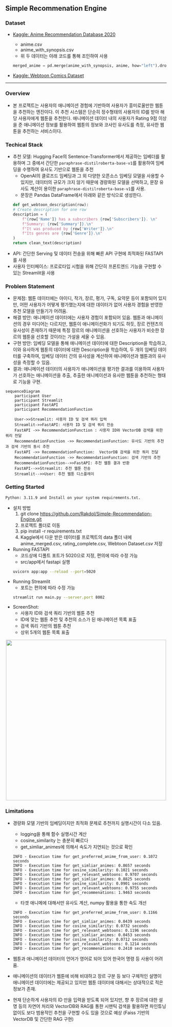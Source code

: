 ## Simple Recommenation Engine


### Dataset
- [Kaggle: Anime Recommendation Database 2020](https://www.kaggle.com/datasets/hernan4444/anime-recommendation-database-2020)
    - anime.csv
    - anime_with_synopsis.csv
    - 위 두 데이터는 아래 코드를 통해 조인하여 사용
    
    ```python
    merged_anime = pd.merge(anime_with_synopsis, anime, how="left").dropna()
    ```
- [Kaggle: Webtoon Comics Dataset](https://www.kaggle.com/datasets/swarnimrai/webtoon-comics-dataset)
---

### Overview
- 본 프로젝트는 사용자의 애니메이션 경험에 기반하여 사용자가 흥미로울만한 웹툰을 추천하는 엔진이다. 이 추천 시스템은 단순히 정수형태의 사용자의 ID를 받아 해당 사용자에게 웹툰을 추천한다. 애니메이션 데이터 내의 사용자가 Rating 9점 이상을 준 애니메이션 정보를 활용하여 웹툰의 정보와 코사인 유사도를 측정, 유사한 웹툰을 추천하는 서비스이다.

### Techical Stack
- 추천 모델: Hugging Face의 Sentence-Transformer에서 제공하는 임베더를 활용하며 그 중에서 간단한 `paraphrase-distilroberta-base-v1`를 활용하여 임베딩을 수행하여 유사도 기반으로 웹툰을 추천
    - OpenAI의 클로즈드 임베딩과 그 외 다양한 오픈소스 임베딩 모델을 사용할 수 있지만, 데이터의 규모가 크지 않기 때문에 경량화된 모델을 선택하고, 문장 유사도 계산이 용이한 `paraphrase-distilroberta-base-v1`를 사용.
    - 문장은 Pandas DataFrame에서 아래와 같은 방식으로 생성한다.
    ```python
    def get_webtoon_description(row):
    # Create description for one row
    description = (
        f"{row['Name']} has a subscribers {row['Subscribers']}. \n" 
        f"Summary: {row['Summary']}.\n"
        f"It was produced by {row['Writer']}.\n"
        f"Its genres are {row['Genre']}.\n"
    )
    return clean_text(description)
    ```
- API: 간단한 Serving 및 데이터 전송을 위해 빠른 API 구현에 최적화된 FASTAPI를 사용
- 사용자 인터페이스: 프로로타입 시험을 위해 간단히 프론트엔드 기능을 구현할 수 있는 Streamlit을 사용

### Problem Statement
- 문제점: 웹툰 데이터에는 아이디, 작가, 장르, 평가, 구독, 요약문 등이 포함되어 있지만, 어떤 사용자가 어떻게 평가했는지에 대한 데이터가 없어 사용자 경험을 반영한 추천 모델을 만들기가 어려움.
- 해결 방안: 애니메이션 데이터에는 사용자 경험이 포함되어 있음. 웹툰과 애니메이션의 경우 미디어는 다르지만, 웹툰이 애니메이션화가 되기도 하듯, 장르 컨텐츠의 유사성이 존재하기 때문에 특정 장르의 애니메이션을 선호하는 사용자가 비슷한 장르의 웹툰을 선호할 것이라는 가설을 세울 수 있음.
- 구현 방안: 임베딩 모델을 통해 애니메이션 데이터에 대한 Description을 학습하고, 이와 유사하게 웹툰의 데이터에 대한 Description을 학습하여, 두 개의 임베딩 데이터를 구축하여, 임베딩 데이터 간의 유사성을 계산하여 애니메이션과 웹툰과의 유사성을 측정할 수 있음.
- 결과: 애니메이션 데이터의 사용자가 애니메이션을 평가한 결과를 이용하여 사용자가 선호하는 애니메이션을 추출, 추출한 애니메이션과 유사한 웹툰을 추천하는 형태로 기능을 구현.

```mermaid
sequenceDiagram
    participant User
    participant Streamlit
    participant FastAPI
    participant RecommendationFunction

    User->>Streamlit: 사용자 ID 및 검색 쿼리 입력
    Streamlit->>FastAPI: 사용자 ID 및 검색 쿼리 전송
    FastAPI ->> RecommendationFunction : 사용자 ID와 VectorDB 검색을 위한 쿼리 전달
    RecommendationFunction ->> RecommendationFunction: 유사도 기반의 추천과 검색 기반의 동시 추천
    FastAPI ->> RecommendationFunction:  VectorDB 검색을 위한 쿼리 전달
    RecommendationFunction ->> RecommendationFunction: 검색 기반의 추천 
    RecommendationFunction-->>FastAPI: 추천 웹툰 결과 반환
    FastAPI-->>Streamlit: 추천 웹툰 전송
    Streamlit-->>User: 추천 웹툰 디스플레이
```

### Getting Started
```
Python: 3.11.9 and Install on your system requirements.txt.
```
- 설치 방법
    1. git clone https://github.com/Rakdol/Simple-Recommendation-Engine.git
    2. 프로젝트 폴더로 이동
    3. pip install -r requirements.txt
    4. Kaggle에서 다운 받은 데이터를 프로젝트의 data 폴더 내에 anime_merged.csv, rating_complete.csv, Webtoon Dataset.csv 저장
- Running FASTAPI
    - 코드상에 디폴트 포트가 5020으로 지정, 편의에 따라 수정 가능
    - src/app에서 fastapi 실행
    ```bash
    uvicorn app:app --reload --port=5020
    ```
- Running Streamlit
    - 포트는 편의에 따라 수정 가능
    ```bash
    streamlit run main.py --server.port 8002  
    ```
- ScreenShot:
    - 사용자 ID와 검색 쿼리 기반의 웹툰 추천
    - ID에 맞는 웹툰 추천 및 추천의 소스가 된 애니메이션 목록 표출
    - 검색 쿼리 기반의 웹툰 추천
    - 상위 5개의 웹툰 목록 표출
<p align="center">
<img src="./assets/Animation.gif" width="500" height="500">
</p>

### Limitations
- 경량화 모델 기반의 임베딩이지만 최적화 문제로 추천까지 실행시간이 다소 있음.
    - logging을 통해 함수 실행시간 계산
    - cosine_similarity 는 충분히 빠르다
    - get_simliar_animes에 의해서 속도가 지연되는 것으로 확인
    ```log
    INFO - Execution time for get_preferred_anime_from_user: 0.1072 seconds
    INFO - Execution time for get_simliar_animes: 0.8657 seconds
    INFO - Execution time for cosine_similarity: 0.1021 seconds
    INFO - Execution time for get_relevant_webtoons: 0.9707 seconds
    INFO - Execution time for get_simliar_animes: 0.8825 seconds
    INFO - Execution time for cosine_similarity: 0.0901 seconds
    INFO - Execution time for get_relevant_webtoons: 0.9755 seconds
    INFO - Execution time for get_recommenations: 1.9463 seconds
    ```
    - 타겟 애니메에 대해서만 유사도 계산, numpy 활용을 통한 속도 개선
    ```log
    INFO - Execution time for get_preferred_anime_from_user: 0.1166 seconds
    INFO - Execution time for get_simliar_animes: 0.0439 seconds
    INFO - Execution time for cosine_similarity: 0.0732 seconds
    INFO - Execution time for get_relevant_webtoons: 0.1196 seconds
    INFO - Execution time for get_simliar_animes: 0.0453 seconds
    INFO - Execution time for cosine_similarity: 0.0712 seconds
    INFO - Execution time for get_relevant_webtoons: 0.1214 seconds
    INFO - Execution time for get_recommenations: 0.2410 seconds
    ```

- 웹툰과 애니메이션 데이터의 언어가 영어로 되어 있어 한국어 명령 등 사용이 어려움.
- 애니메이션의 데이터가 웹툰에 비해 비대하고 장르 구분 등 보다 구체적인 설명이 애니메이션 데이터에는 제공되고 있지만 웹툰 데이터에 대해서는 상대적으로 적은 정보가 존재.
- 현재 단순하게 사용자의 ID 만을 입력을 받도록 되어 있지만, 향 후 장르에 대한 설명 등의 자연어 처리와 VectorDB와 RAG를 통한 시맨틱 검색을 활용하면 파인튜닝 없이도 보다 범용적인 추천을 구현할 수도 있을 것으로 예상 (Faiss 기반의 VectorDB 및 간단한 RAG 구현)

